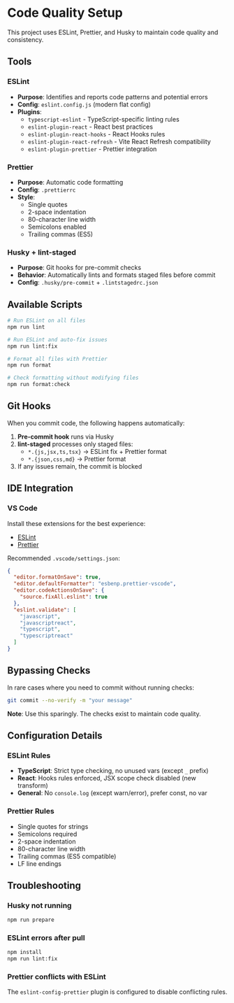 # Code Quality Setup

This project uses ESLint, Prettier, and Husky to maintain code quality and consistency.

## Tools

### ESLint

- **Purpose**: Identifies and reports code patterns and potential errors
- **Config**: `eslint.config.js` (modern flat config)
- **Plugins**:
  - `typescript-eslint` - TypeScript-specific linting rules
  - `eslint-plugin-react` - React best practices
  - `eslint-plugin-react-hooks` - React Hooks rules
  - `eslint-plugin-react-refresh` - Vite React Refresh compatibility
  - `eslint-plugin-prettier` - Prettier integration

### Prettier

- **Purpose**: Automatic code formatting
- **Config**: `.prettierrc`
- **Style**:
  - Single quotes
  - 2-space indentation
  - 80-character line width
  - Semicolons enabled
  - Trailing commas (ES5)

### Husky + lint-staged

- **Purpose**: Git hooks for pre-commit checks
- **Behavior**: Automatically lints and formats staged files before commit
- **Config**: `.husky/pre-commit` + `.lintstagedrc.json`

## Available Scripts

```bash
# Run ESLint on all files
npm run lint

# Run ESLint and auto-fix issues
npm run lint:fix

# Format all files with Prettier
npm run format

# Check formatting without modifying files
npm run format:check
```

## Git Hooks

When you commit code, the following happens automatically:

1. **Pre-commit hook** runs via Husky
2. **lint-staged** processes only staged files:
   - `*.{js,jsx,ts,tsx}` → ESLint fix + Prettier format
   - `*.{json,css,md}` → Prettier format
3. If any issues remain, the commit is blocked

## IDE Integration

### VS Code

Install these extensions for the best experience:

- [ESLint](https://marketplace.visualstudio.com/items?itemName=dbaeumer.vscode-eslint)
- [Prettier](https://marketplace.visualstudio.com/items?itemName=esbenp.prettier-vscode)

Recommended `.vscode/settings.json`:

```json
{
  "editor.formatOnSave": true,
  "editor.defaultFormatter": "esbenp.prettier-vscode",
  "editor.codeActionsOnSave": {
    "source.fixAll.eslint": true
  },
  "eslint.validate": [
    "javascript",
    "javascriptreact",
    "typescript",
    "typescriptreact"
  ]
}
```

## Bypassing Checks

In rare cases where you need to commit without running checks:

```bash
git commit --no-verify -m "your message"
```

**Note**: Use this sparingly. The checks exist to maintain code quality.

## Configuration Details

### ESLint Rules

- **TypeScript**: Strict type checking, no unused vars (except `_` prefix)
- **React**: Hooks rules enforced, JSX scope check disabled (new transform)
- **General**: No `console.log` (except warn/error), prefer const, no var

### Prettier Rules

- Single quotes for strings
- Semicolons required
- 2-space indentation
- 80-character line width
- Trailing commas (ES5 compatible)
- LF line endings

## Troubleshooting

### Husky not running

```bash
npm run prepare
```

### ESLint errors after pull

```bash
npm install
npm run lint:fix
```

### Prettier conflicts with ESLint

The `eslint-config-prettier` plugin is configured to disable conflicting rules.

